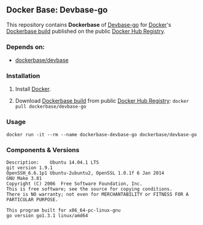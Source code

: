 ## Docker Base: Devbase-go


This repository contains **Dockerbase** of [Devbase-go](https://golang.org/) for [Docker](https://www.docker.com/)'s [Dockerbase build](https://registry.hub.docker.com/u/dockerbase/devbase-go/) published on the public [Docker Hub Registry](https://registry.hub.docker.com/).


### Depends on:

* [dockerbase/devbase](https://registry.hub.docker.com/u/dockerbase/devbase)


### Installation

1. Install [Docker](https://docs.docker.com/installation/).

2. Download [Dockerbase build](https://registry.hub.docker.com/u/dockerbase/devbase-go/) from public [Docker Hub Registry](https://registry.hub.docker.com/): `docker pull dockerbase/devbase-go`


### Usage

    docker run -it --rm --name dockerbase-devbase-go dockerbase/devbase-go

### Components & Versions

    Description:	Ubuntu 14.04.1 LTS
    git version 1.9.1
    OpenSSH_6.6.1p1 Ubuntu-2ubuntu2, OpenSSL 1.0.1f 6 Jan 2014
    GNU Make 3.81
    Copyright (C) 2006  Free Software Foundation, Inc.
    This is free software; see the source for copying conditions.
    There is NO warranty; not even for MERCHANTABILITY or FITNESS FOR A
    PARTICULAR PURPOSE.
    
    This program built for x86_64-pc-linux-gnu
    go version go1.3.1 linux/amd64
